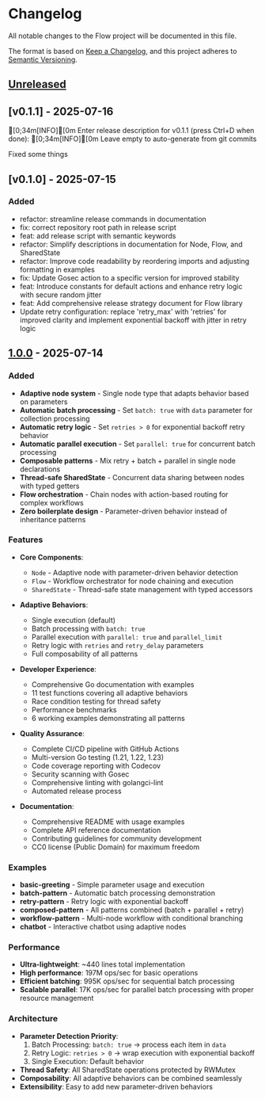 # Changelog

All notable changes to the Flow project will be documented in this file.

The format is based on [Keep a Changelog](https://keepachangelog.com/en/1.0.0/),
and this project adheres to [Semantic Versioning](https://semver.org/spec/v2.0.0.html).

## [Unreleased]

## [v0.1.1] - 2025-07-16


[0;34m[INFO][0m Enter release description for v0.1.1 (press Ctrl+D when done):
[0;34m[INFO][0m Leave empty to auto-generate from git commits

Fixed some things


## [v0.1.0] - 2025-07-15

### Added
- refactor: streamline release commands in documentation
- fix: correct repository root path in release script
- feat: add release script with semantic keywords
- refactor: Simplify descriptions in documentation for Node, Flow, and SharedState
- refactor: Improve code readability by reordering imports and adjusting formatting in examples
- fix: Update Gosec action to a specific version for improved stability
- feat: Introduce constants for default actions and enhance retry logic with secure random jitter
- feat: Add comprehensive release strategy document for Flow library
- Update retry configuration: replace 'retry_max' with 'retries' for improved clarity and implement exponential backoff with jitter in retry logic


## [1.0.0] - 2025-07-14

### Added
- **Adaptive node system** - Single node type that adapts behavior based on parameters
- **Automatic batch processing** - Set `batch: true` with `data` parameter for collection processing
- **Automatic retry logic** - Set `retries > 0` for exponential backoff retry behavior
- **Automatic parallel execution** - Set `parallel: true` for concurrent batch processing
- **Composable patterns** - Mix retry + batch + parallel in single node declarations
- **Thread-safe SharedState** - Concurrent data sharing between nodes with typed getters
- **Flow orchestration** - Chain nodes with action-based routing for complex workflows
- **Zero boilerplate design** - Parameter-driven behavior instead of inheritance patterns

### Features
- **Core Components**:
  - `Node` - Adaptive node with parameter-driven behavior detection
  - `Flow` - Workflow orchestrator for node chaining and execution
  - `SharedState` - Thread-safe state management with typed accessors

- **Adaptive Behaviors**:
  - Single execution (default)
  - Batch processing with `batch: true`
  - Parallel execution with `parallel: true` and `parallel_limit`
  - Retry logic with `retries` and `retry_delay` parameters
  - Full composability of all patterns

- **Developer Experience**:
  - Comprehensive Go documentation with examples
  - 11 test functions covering all adaptive behaviors
  - Race condition testing for thread safety
  - Performance benchmarks
  - 6 working examples demonstrating all patterns

- **Quality Assurance**:
  - Complete CI/CD pipeline with GitHub Actions
  - Multi-version Go testing (1.21, 1.22, 1.23)
  - Code coverage reporting with Codecov
  - Security scanning with Gosec
  - Comprehensive linting with golangci-lint
  - Automated release process

- **Documentation**:
  - Comprehensive README with usage examples
  - Complete API reference documentation
  - Contributing guidelines for community development
  - CC0 license (Public Domain) for maximum freedom

### Examples
- **basic-greeting** - Simple parameter usage and execution
- **batch-pattern** - Automatic batch processing demonstration
- **retry-pattern** - Retry logic with exponential backoff
- **composed-pattern** - All patterns combined (batch + parallel + retry)
- **workflow-pattern** - Multi-node workflow with conditional branching
- **chatbot** - Interactive chatbot using adaptive nodes

### Performance
- **Ultra-lightweight**: ~440 lines total implementation
- **High performance**: 197M ops/sec for basic operations
- **Efficient batching**: 995K ops/sec for sequential batch processing
- **Scalable parallel**: 17K ops/sec for parallel batch processing with proper resource management

### Architecture
- **Parameter Detection Priority**:
  1. Batch Processing: `batch: true` → process each item in `data`
  2. Retry Logic: `retries > 0` → wrap execution with exponential backoff
  3. Single Execution: Default behavior
- **Thread Safety**: All SharedState operations protected by RWMutex
- **Composability**: All adaptive behaviors can be combined seamlessly
- **Extensibility**: Easy to add new parameter-driven behaviors

[Unreleased]: https://github.com/joemocha/flow/compare/v1.0.0...HEAD
[1.0.0]: https://github.com/joemocha/flow/releases/tag/v1.0.0
